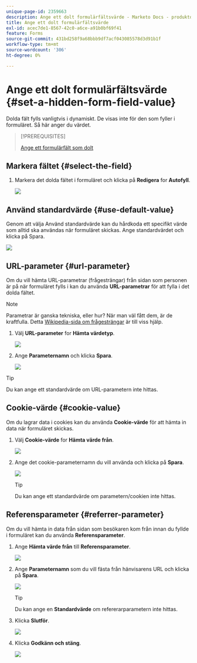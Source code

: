 ```yaml
---
unique-page-id: 2359663
description: Ange ett dolt formulärfältsvärde - Marketo Docs - produktdokumentation
title: Ange ett dolt formulärfältsvärde
exl-id: acec7de1-8567-42c0-a6ce-a91b0bf69f41
feature: Forms
source-git-commit: 431bd258f9a68bbb9df7acf043085578d3d91b1f
workflow-type: tm+mt
source-wordcount: '306'
ht-degree: 0%

---
```


# Ange ett dolt formulärfältsvärde {#set-a-hidden-form-field-value}

Dolda fält fylls vanligtvis i dynamiskt. De visas inte för den som fyller i formuläret. Så här anger du värdet.

>[!PREREQUISITES]
>
>[Ange ett formulärfält som dolt](/help/marketo/product-docs/demand-generation/forms/form-fields/set-a-form-field-as-hidden.md)

## Markera fältet {#select-the-field}

1. Markera det dolda fältet i formuläret och klicka på **Redigera** for **Autofyll**.

   ![](assets/autofill.png)

## Använd standardvärde {#use-default-value}

Genom att välja Använd standardvärde kan du hårdkoda ett specifikt värde som alltid ska användas när formuläret skickas. Ange standardvärdet och klicka på Spara.

![](assets/image2014-9-15-13-3a5-3a27.png)

## URL-parameter {#url-parameter}

Om du vill hämta URL-parametrar (frågesträngar) från sidan som personen är på när formuläret fylls i kan du använda **URL-parametrar** för att fylla i det dolda fältet.

>[!NOTE]
>
>Parametrar är ganska tekniska, eller hur? När man väl fått dem, är de kraftfulla. Detta [Wikipedia-sida om frågesträngar](https://en.wikipedia.org/wiki/Query_string) är till viss hjälp.

1. Välj **URL-parameter** for **Hämta värdetyp**.

   ![](assets/image2014-9-15-13-3a6-3a48.png)

1. Ange **Parameternamn** och klicka **Spara**.

   ![](assets/image2014-9-15-13-3a7-3a35.png)

>[!TIP]
>
>Du kan ange ett standardvärde om URL-parametern inte hittas.

## Cookie-värde {#cookie-value}

Om du lagrar data i cookies kan du använda **Cookie-värde** för att hämta in data när formuläret skickas.

1. Välj **Cookie-värde** for **Hämta värde från**.

   ![](assets/image2014-9-15-13-3a8-3a21.png)

1. Ange det cookie-parameternamn du vill använda och klicka på **Spara**.

   ![](assets/image2014-9-15-13-3a8-3a43.png)

   >[!TIP]
   >
   >Du kan ange ett standardvärde om parametern/cookien inte hittas.

## Referensparameter {#referrer-parameter}

Om du vill hämta in data från sidan som besökaren kom från innan du fyllde i formuläret kan du använda **Referensparameter**.

1. Ange **Hämta värde från** till **Referensparameter**.

   ![](assets/image2014-9-15-13-3a9-3a31.png)

1. Ange **Parameternamn** som du vill fästa från hänvisarens URL och klicka på **Spara**.

   ![](assets/image2014-9-15-13-3a9-3a56.png)

   >[!TIP]
   >
   >Du kan ange en **Standardvärde** om refererarparametern inte hittas.

1. Klicka **Slutför**.

   ![](assets/image2014-9-15-13-3a10-3a26.png)

1. Klicka **Godkänn och stäng**.

   ![](assets/image2014-9-15-13-3a10-3a43.png)
